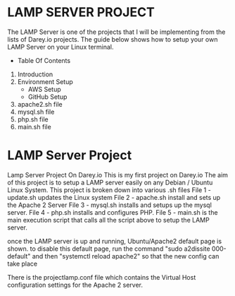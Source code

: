 # **LAMP SERVER PROJECT**

The LAMP Server is one of the projects that I will be implementing from the lists of Darey.io projects. The guide below shows how to setup your own LAMP Server on your Linux terminal.

* Table Of Contents

1. Introduction
2. Environment Setup
    - AWS Setup
    - GitHub Setup
3. apache2.sh file
4. mysql.sh file
5. php.sh file
6. main.sh file






# LAMP Server Project
Lamp Server Project On Darey.io
This is my first project on Darey.io
The aim of this project is to setup a LAMP server easily on any Debian / Ubuntu Linux System.
This project is broken down into various .sh files
File 1  - update.sh updates the Linux system
File 2 - apache.sh install and sets up the Apache 2 Server
File 3 - mysql.sh installs and setups up the mysql server. 
File 4 - php.sh installs and configures PHP.
File 5 - main.sh is the main execution script that calls all the script above to setup the LAMP server.

once the LAMP server is up and running, Ubuntu/Apache2 default page is shown. to disable this default page, 
run the command "sudo a2dissite 000-default" and then "systemctl reload apache2" so that the new config can take place

There is the projectlamp.conf file which contains the Virtual Host configuration settings for the Apache 2 server.

